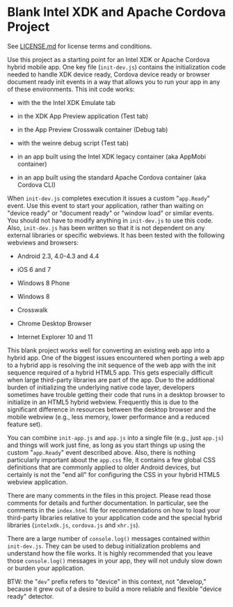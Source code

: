 # Blank Intel XDK and Apache Cordova Project

See [LICENSE.md][] for license terms and conditions.

Use this project as a starting point for an Intel XDK or Apache Cordova
hybrid mobile app. One key file (`init-dev.js`) contains the
initialization code needed to handle XDK device ready, Cordova device
ready or browser document ready init events in a way that allows you to
run your app in any of these environments. This init code works:

-   with the the Intel XDK Emulate tab

-   in the XDK App Preview application (Test tab)

-   in the App Preview Crosswalk container (Debug tab)

-   with the weinre debug script (Test tab)

-   in an app built using the Intel XDK legacy container (aka AppMobi
    container)

-   in an app built using the standard Apache Cordova container (aka
    Cordova CLI)

When `init-dev.js` completes execution it issues a custom "`app.Ready`"
event. Use this event to start your application, rather than waiting on
"device ready" or "document ready" or "window load" or similar events.
You should not have to modify anything in `init-dev.js` to use this
code. Also, `init-dev.js` has been written so that it is not dependent
on any external libraries or specific webviews. It has been tested with
the following webviews and browsers:

-   Android 2.3, 4.0-4.3 and 4.4

-   iOS 6 and 7

-   Windows 8 Phone

-   Windows 8

-   Crosswalk

-   Chrome Desktop Browser

-   Internet Explorer 10 and 11

This blank project works well for converting an existing web app into a
hybrid app. One of the biggest issues encountered when porting a web app
to a hybrid app is resolving the init sequence of the web app with the
init sequence required of a hybrid HTML5 app. This gets especially
difficult when large third-party libraries are part of the app. Due to
the additional burden of initializing the underlying native code layer,
developers sometimes have trouble getting their code that runs in a
desktop browser to initialize in an HTML5 hybrid webview. Frequently
this is due to the significant difference in resources between the
desktop browser and the mobile webview (e.g., less memory, lower
performance and a reduced feature set).

You can combine `init-app.js` and `app.js` into a single file (e.g.,
just `app.js`) and things will work just fine, as long as you start
things up using the custom "`app.Ready`" event described above. Also,
there is nothing particularly important about the `app.css` file, it
contains a few global CSS definitions that are commonly applied to older
Android devices, but certainly is not the "end all" for configuring the
CSS in your hybrid HTML5 webview application.

There are many comments in the files in this project. Please read those
comments for details and further documentation. In particular, see the
comments in the `index.html` file for recommendations on how to load
your third-party libraries relative to your application code and the
special hybrid libraries (`intelxdk.js`, `cordova.js` and `xhr.js`).

There are a large number of `console.log()` messages contained within
`init-dev.js`. They can be used to debug initialization problems and
understand how the file works. It is highly recommended that you leave
those `console.log()` messages in your app, they will not unduly slow
down or burden your application.

BTW: the "`dev`” prefix refers to "device" in this context, not
"develop," because it grew out of a desire to build a more reliable and
flexible "device ready" detector.

  [LICENSE.md]: LICENSE.md
